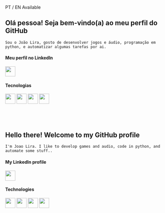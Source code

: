 PT / EN Available

## Olá pessoa! Seja bem-vindo(a) ao meu perfil do GitHub

	Sou o João Lira, gosto de desenvolver jogos e áudio, programação em python, e automatizar algumas tarefas por ai.

#### Meu perfil no LinkedIn

<p align="left">
	<a href="https://www.linkedin.com/in/jclira/">
		<img src="https://github.com/jclira07/jclira07/blob/main/icon-linkedin.png" width="32">
	</a>
</p>

#### Tecnologias

<p align="left">
	<img src="https://github.com/jclira07/jclira07/blob/main/icon-python.png" width="32">
	<img src="https://github.com/jclira07/jclira07/blob/main/icon-selenium.png" width="32">
	<img src="https://github.com/jclira07/jclira07/blob/main/icon-unity.png" width="32">
	<img src="https://github.com/jclira07/jclira07/blob/main/icon-csharp.png" width="32">
</p>

&nbsp;
----

## Hello there! Welcome to my GitHub profile

	I'm Joao Lira. I like to develop games and audio, code in python, and automate some stuff..
	
#### My LinkedIn profile

<p align="left">
	<a href="https://www.linkedin.com/in/jclira/">
		<img src="https://github.com/jclira07/jclira07/blob/main/icon-linkedin.png" width="32">
	</a>
</p>

#### Technologies

<p align="left">
	<img src="https://github.com/jclira07/jclira07/blob/main/icon-python.png" width="32">
	<img src="https://github.com/jclira07/jclira07/blob/main/icon-selenium.png" width="32">
	<img src="https://github.com/jclira07/jclira07/blob/main/icon-unity.png" width="32">
	<img src="https://github.com/jclira07/jclira07/blob/main/icon-csharp.png" width="32">
</p>
